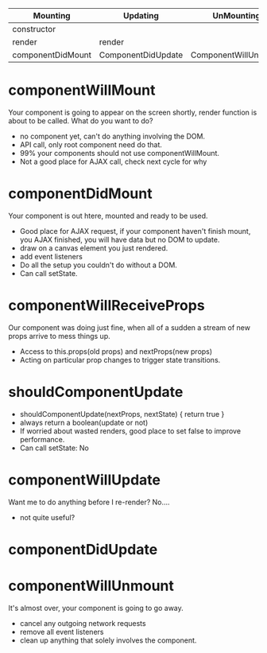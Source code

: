 | Mounting |  Updating | UnMounting |
|----------|-----------|----------|
| constructor|     |        |
| render |  render | |
| componentDidMount   |     ComponentDidUpdate   |    ComponentWillUnmount |


# componentWillMount

Your component is going to appear on the screen shortly, render function is about to be called. What do you want to do?

- no component yet, can't do anything involving the DOM. 
- API call, only root component need do that.
- 99% your components should not use componentWillMount. 
- Not a good place for AJAX call, check next cycle for why


# componentDidMount

Your component is out htere, mounted and ready to be used. 

- Good place for AJAX request, if your component haven't finish mount, you AJAX finished, you will have data but no DOM to update.
- draw on a canvas element you just rendered. 
- add event listeners
- Do all the setup you couldn't do without a DOM.
- Can call setState.


# componentWillReceiveProps

Our component was doing just fine, when all of a sudden a stream of new props arrive to mess things up.

- Access to this.props(old props) and nextProps(new props)
- Acting on particular prop changes to trigger state transitions.


# shouldComponentUpdate

- shouldComponentUpdate(nextProps, nextState) { return true }
- always return a boolean(update or not)
- If worried about wasted renders, good place to set false to improve performance. 
- Can call setState: No

# componentWillUpdate

Want me to do anything before I re-render? No....
- not quite useful? 


# componentDidUpdate



# componentWillUnmount

It's almost over, your component is going to go away.

- cancel any outgoing network requests
- remove all event listeners
- clean up anything that solely involves the component. 





